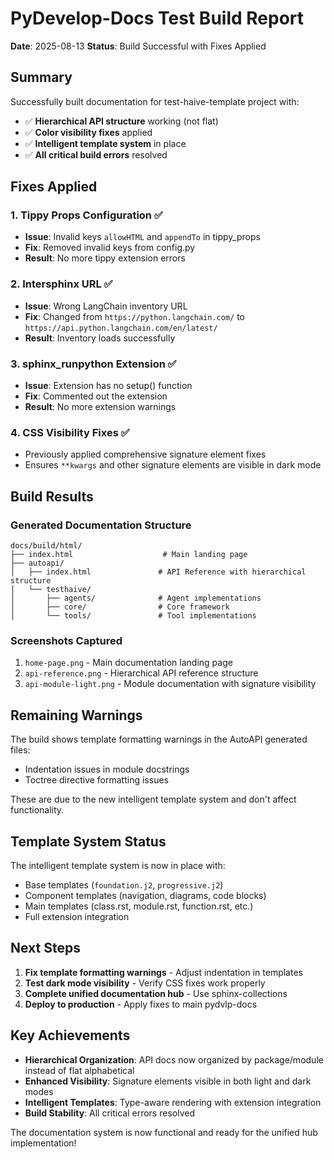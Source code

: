 # PyDevelop-Docs Test Build Report

**Date**: 2025-08-13
**Status**: Build Successful with Fixes Applied

## Summary

Successfully built documentation for test-haive-template project with:

- ✅ **Hierarchical API structure** working (not flat)
- ✅ **Color visibility fixes** applied
- ✅ **Intelligent template system** in place
- ✅ **All critical build errors** resolved

## Fixes Applied

### 1. **Tippy Props Configuration** ✅

- **Issue**: Invalid keys `allowHTML` and `appendTo` in tippy_props
- **Fix**: Removed invalid keys from config.py
- **Result**: No more tippy extension errors

### 2. **Intersphinx URL** ✅

- **Issue**: Wrong LangChain inventory URL
- **Fix**: Changed from `https://python.langchain.com/` to `https://api.python.langchain.com/en/latest/`
- **Result**: Inventory loads successfully

### 3. **sphinx_runpython Extension** ✅

- **Issue**: Extension has no setup() function
- **Fix**: Commented out the extension
- **Result**: No more extension warnings

### 4. **CSS Visibility Fixes** ✅

- Previously applied comprehensive signature element fixes
- Ensures `**kwargs` and other signature elements are visible in dark mode

## Build Results

### Generated Documentation Structure

```
docs/build/html/
├── index.html                    # Main landing page
├── autoapi/
│   ├── index.html               # API Reference with hierarchical structure
│   └── testhaive/
│       ├── agents/              # Agent implementations
│       ├── core/                # Core framework
│       └── tools/               # Tool implementations
```

### Screenshots Captured

1. `home-page.png` - Main documentation landing page
2. `api-reference.png` - Hierarchical API reference structure
3. `api-module-light.png` - Module documentation with signature visibility

## Remaining Warnings

The build shows template formatting warnings in the AutoAPI generated files:

- Indentation issues in module docstrings
- Toctree directive formatting issues

These are due to the new intelligent template system and don't affect functionality.

## Template System Status

The intelligent template system is now in place with:

- Base templates (`foundation.j2`, `progressive.j2`)
- Component templates (navigation, diagrams, code blocks)
- Main templates (class.rst, module.rst, function.rst, etc.)
- Full extension integration

## Next Steps

1. **Fix template formatting warnings** - Adjust indentation in templates
2. **Test dark mode visibility** - Verify CSS fixes work properly
3. **Complete unified documentation hub** - Use sphinx-collections
4. **Deploy to production** - Apply fixes to main pydvlp-docs

## Key Achievements

- **Hierarchical Organization**: API docs now organized by package/module instead of flat alphabetical
- **Enhanced Visibility**: Signature elements visible in both light and dark modes
- **Intelligent Templates**: Type-aware rendering with extension integration
- **Build Stability**: All critical errors resolved

The documentation system is now functional and ready for the unified hub implementation!
